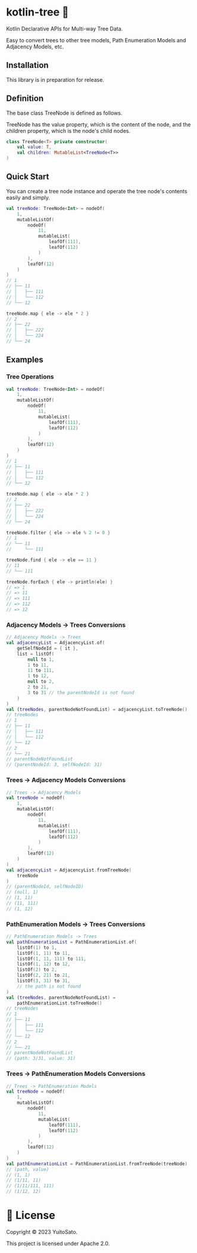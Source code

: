 # kotlin-tree 🌳

Kotlin Declarative APIs for Multi-way Tree Data.

Easy to convert trees to other tree models, Path Enumeration Models and Adjacency Models, etc.

## Installation

This library is in preparation for release.

## Definition 

The base class TreeNode is defined as follows.

TreeNode has the value property, which is the content of the node, and the children property, which is the node's child nodes.

```kt
class TreeNode<T> private constructor(
    val value: T,
    val children: MutableList<TreeNode<T>>
)
```



## Quick Start
You can create a tree node instance and operate the tree node's contents easily and simply.
```kt
val treeNode: TreeNode<Int> = nodeOf(
    1,
    mutableListOf(
        nodeOf(
            11,
            mutableList(
                leafOf(111),
                leafOf(112)
            )
        ),
        leafOf(12)
    )
)
// 1
// ├── 11
// │   ├── 111
// │   └── 112
// └── 12

treeNode.map { ele -> ele * 2 }
// 2
// ├── 22
// │   ├── 222
// │   └── 224
// └── 24
```

## Examples
### Tree Operations 
```kt
val treeNode: TreeNode<Int> = nodeOf(
    1,
    mutableListOf(
        nodeOf(
            11,
            mutableList(
                leafOf(111),
                leafOf(112)
            )
        ),
        leafOf(12)
    )
)
// 1
// ├── 11
// │   ├── 111
// │   └── 112
// └── 12

treeNode.map { ele -> ele * 2 }
// 2
// ├── 22
// │   ├── 222
// │   └── 224
// └── 24

treeNode.filter { ele -> ele % 2 != 0 }
// 1
// └── 11
//     └── 111

treeNode.find { ele -> ele == 11 }
// 11
// └── 111

treeNode.forEach { ele -> println(ele) }
// => 1
// => 11
// => 111
// => 112
// => 12

```

### Adjacency Models -> Trees Conversions

```kt
// Adjacency Models -> Trees
val adjacencyList = AdjacencyList.of(
    getSelfNodeId = { it },
    list = listOf(
        null to 1,
        1 to 11,
        11 to 111,
        1 to 12,
        null to 2,
        2 to 21,
        3 to 31 // the parentNodeId is not found
    )
)
val (treeNodes, parentNodeNotFoundList) = adjacencyList.toTreeNode()
// treeNodes
// 1
// ├── 11
// │   ├── 111
// │   └── 112
// └── 12
// 2
// └── 21
// parentNodeNotFoundList
// (parentNodeId: 3, selfNodeId: 31)
```

### Trees -> Adjacency Models Conversions

```kt
// Trees -> Adjacency Models
val treeNode = nodeOf(
    1,
    mutableListOf(
        nodeOf(
            11,
            mutableList(
                leafOf(111),
                leafOf(112)
            )
        ),
        leafOf(12)
    )
)
val adjacencyList = AdjacencyList.fromTreeNode(
    treeNode
)
// (parentNodeId, selfNodeID)
// (null, 1)
// (1, 11)
// (11, 111)
// (1, 12)
```

### PathEnumeration Models -> Trees Conversions

```kt
// PathEnumeration Models -> Trees
val pathEnumerationList = PathEnumerationList.of(
    listOf(1) to 1,
    listOf(1, 11) to 11,
    listOf(1, 11, 111) to 111,
    listOf(1, 12) to 12,
    listOf(2) to 2,
    listOf(2, 21) to 21,
    listOf(3, 31) to 31,
    // the path is not found
)
val (treeNodes, parentNodeNotFoundList) =
    pathEnumerationList.toTreeNode()
// treeNodes
// 1
// ├── 11
// │   ├── 111
// │   └── 112
// └── 12
// 2
// └── 21
// parentNodeNotFoundList
// (path: 3/31, value: 31)
```

### Trees -> PathEnumeration Models Conversions 
```kt
// Trees -> PathEnumeration Models
val treeNode = nodeOf(
    1,
    mutableListOf(
        nodeOf(
            11,
            mutableList(
                leafOf(111),
                leafOf(112)
            )
        ),
        leafOf(12)
    )
)
val pathEnumerationList = PathEnumerationList.fromTreeNode(treeNode)
// (path, value)
// (1, 1)
// (1/11, 11)
// (1/11/111, 111)
// (1/12, 12)
```

# 📝 License
Copyright © 2023 YuitoSato.

This project is licensed under Apache 2.0.
